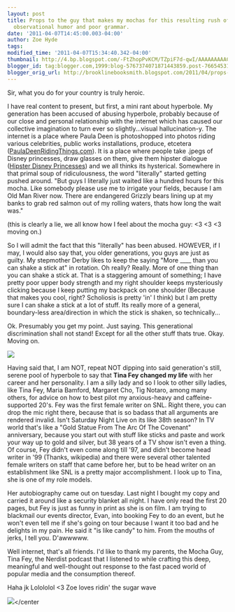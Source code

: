 ```yaml
---
layout: post
title: Props to the guy that makes my mochas for this resulting rush of mildly entertaining
  observational humor and poor grammar.
date: '2011-04-07T14:45:00.003-04:00'
author: Zoe Hyde
tags:
modified_time: '2011-04-07T15:34:40.342-04:00'
thumbnail: http://4.bp.blogspot.com/-FtZhopPvKCM/TZpiF7d-qwI/AAAAAAAAACE/_CLIfIO4loc/s72-c/TinaFeyBossyPants.jpg
blogger_id: tag:blogger.com,1999:blog-5767374071871443859.post-7665453122730358346
blogger_orig_url: http://brooklinebooksmith.blogspot.com/2011/04/props-to-guy-that-makes-my-mochas-for.html
---
```

Sir, what you do for your country is truly heroic.

I have real content to present, but first, a mini rant about hyperbole. My generation has been accused of abusing hyperbole, probably because of our close and personal relationship with the internet which has caused our collective imagination to turn ever so slightly...visual hallucination-y. The internet is a place where Paula Deen is photoshopped into photos riding various celebrities, public works installations, produce, etcetera ([PaulaDeenRidingThings.com](http://pauladeenridingthings.com/)). It is a place where people take .jpegs of Disney princesses, draw glasses on them, give them hipster dialogue ([Hipster Disney Princesses](http://www.buzzfeed.com/ashleybaccam/a-collection-of-the-best-hipster-disney-memes)) and we all thinks its hysterical. Somewhere in that primal soup of ridiculousness, the word "literally" started getting pushed around. "But guys I literally just waited like a hundred hours for this mocha. Like somebody please use me to irrigate your fields, because I am Old Man River now. There are endangered Grizzly bears lining up at my banks to grab red salmon out of my rolling waters, thats how long the wait was."

(this is clearly a lie, we all know how I feel about the mocha guy: <3 <3 <3 moving on.)

So I will admit the fact that this "literally" has been abused. HOWEVER, if I may, I would also say that, you older generations, you guys are just as guilty. My stepmother Derby likes to keep the saying "More ____ than you can shake a stick at" in rotation. Oh really? Really. More of one thing than you can shake a stick at. That is a staggering amount of something; I have pretty poor upper body strength and my right shoulder keeps mysteriously clicking because I keep putting my backpack on one shoulder (Because that makes you cool, right? Scholiosis is pretty 'in' I think) but I am pretty sure I can shake a stick at a lot of stuff. Its really more of a general, boundary-less area/direction in which the stick is shaken, so technically...

Ok. Presumably you get my point. Just saying. This generational discrimination shall not stand! Except for all the other stuff thats true. Okay. Moving on.

![](http://4.bp.blogspot.com/-FtZhopPvKCM/TZpiF7d-qwI/AAAAAAAAACE/_CLIfIO4loc/s1600/TinaFeyBossyPants.jpg)

Having said that, I am NOT, repeat NOT dipping into said generation's still, serene pool of hyperbole to say that **Tina Fey changed my life** with her career and her personality. I am a silly lady and so I look to other silly ladies, like Tina Fey, Maria Bamford, Margaret Cho, Tig Notaro, among many others, for advice on how to best pilot my anxious-heavy and caffeine-supported 20's. Fey was the first female writer on SNL. Right there, you can drop the mic right there, because that is so badass that all arguments are rendered invalid. Isn't Saturday Night Live on its like 38th season? In TV world that's like a "Gold Statue From The Arc Of The Covenant" anniversary, because you start out with stuff like sticks and paste and work your way up to gold and silver, but 38 years of a TV show isn't even a thing. Of course, Fey didn't even come along till '97, and didn't become head writer in '99 (Thanks, wikipedia) and there were several other talented female writers on staff that came before her, but to be head writer on an establishment like SNL is a pretty major accomplishment. I look up to Tina, she is one of my role models.

Her autobiography came out on tuesday. Last night I bought my copy and carried it around like a security blanket all night. I have only read the first 20 pages, but Fey is just as funny in print as she is on film. I am trying to blackmail our events director, Evan, into booking Fey to do an event, but he won't even tell me if she's going on tour because I want it too bad and he delights in my pain. He said it "is like candy" to him. From the mouths of jerks, I tell you. D'awwwww.

Well internet, that's all friends. I'd like to thank my parents, the Mocha Guy, Tina Fey, the Nerdist podcast that I listened to while crafting this deep, meaningful and well-thought out response to the fast paced world of popular media and the consumption thereof.

Haha jk Lolololol <3 Zoe loves ridin' the sugar wave

![](http://25.media.tumblr.com/tumblr_lj9mnt01MY1qanb21o1_500.jpg)</center